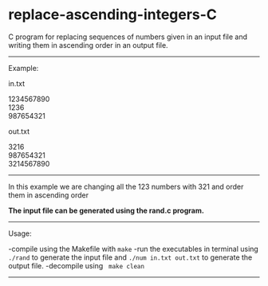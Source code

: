 # replace-ascending-integers-C

C program for replacing sequences of numbers given in an input file and writing them in ascending order in an output file.

***
Example: 

in.txt

1234567890<br>
1236<br>
987654321<br>

out.txt

3216<br>
987654321<br>
3214567890<br>

***
In this example we are changing all the 123 numbers with 321 and order them in ascending order

__The input file can be generated using the rand.c program.__

***
Usage: 

-compile using the Makefile with `make`
-run the executables in terminal using ` ./rand` to generate the input file and ` ./num in.txt out.txt ` to generate the output file.
-decompile using ` make clean`

***






